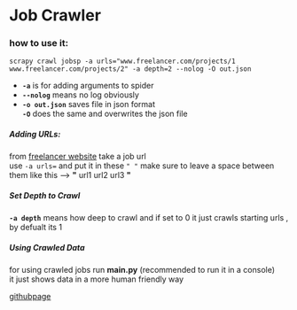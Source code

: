 # Job Crawler

### how to use it:
 `scrapy crawl jobsp -a urls="www.freelancer.com/projects/1 www.freelancer.com/projects/2" -a depth=2 --nolog -O out.json`

+ **`-a`** is for adding arguments to spider  
+ **`--nolog`** means no log obviously  
+ **`-o out.json`**  saves file in json format  
**`-O`** does the same and overwrites the json file
##### Adding URLs:
from [freelancer website](freelancer.com) take a job url   
use `-a urls=` and put it in these `" "` make sure to leave a space between them  like this --> **"** url1 url2 url3 **"**  
#####  Set Depth to Crawl
**`-a depth`** means how deep to crawl and if set to 0 it just crawls starting urls  , by defualt its 1

##### Using Crawled Data
for using crawled jobs run **main.py** (recommended to run it in a console)  
it just shows data in a more human friendly way

[githubpage](https://github.com/mohmehdi/Crawler)
